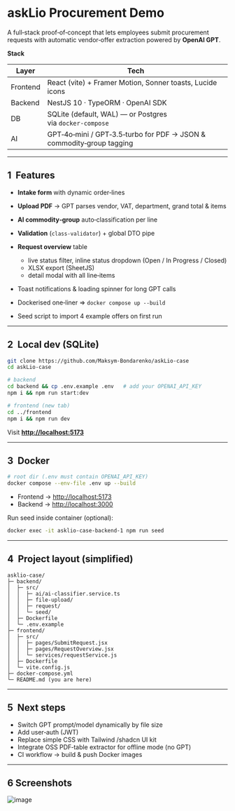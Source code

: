 # askLio Procurement Demo

A full‑stack proof‑of‑concept that lets employees submit procurement requests with automatic vendor‑offer extraction powered by **OpenAI GPT**.

**Stack**

| Layer    | Tech                                                                 |
| -------- | -------------------------------------------------------------------- |
| Frontend | React (vite) + Framer Motion, Sonner toasts, Lucide icons            |
| Backend  | NestJS 10 · TypeORM · OpenAI SDK                                     |
| DB       | SQLite (default, WAL) — or Postgres via `docker‑compose`             |
| AI       | GPT‑4o‑mini / GPT‑3.5‑turbo for PDF → JSON & commodity‑group tagging |

---

## 1  Features

* **Intake form** with dynamic order‑lines
* **Upload PDF** → GPT parses vendor, VAT, department, grand total & items
* **AI commodity‑group** auto‑classification per line
* **Validation** (`class‑validator`) + global DTO pipe
* **Request overview** table

  * live status filter, inline status dropdown (Open / In Progress / Closed)
  * XLSX export (SheetJS)
  * detail modal with all line‑items
* Toast notifications & loading spinner for long GPT calls
* Dockerised one‑liner ⇒ `docker compose up --build`
* Seed script to import 4 example offers on first run

---

## 2  Local dev (SQLite)

```bash
git clone https://github.com/Maksym-Bondarenko/askLio-case
cd askLio-case

# backend
cd backend && cp .env.example .env   # add your OPENAI_API_KEY
npm i && npm run start:dev

# frontend (new tab)
cd ../frontend
npm i && npm run dev
```

Visit **[http://localhost:5173](http://localhost:5173)**

---

## 3  Docker

```bash
# root dir (.env must contain OPENAI_API_KEY)
docker compose --env-file .env up --build
```

* Frontend → [http://localhost:5173](http://localhost:5173)
* Backend → [http://localhost:3000](http://localhost:3000)

Run seed inside container (optional):

```bash
docker exec -it asklio-case-backend-1 npm run seed
```

---

## 4  Project layout (simplified)

```
asklio-case/
├─ backend/
│  ├─ src/
│  │  ├─ ai/ai-classifier.service.ts
│  │  ├─ file-upload/
│  │  ├─ request/
│  │  └─ seed/
│  ├─ Dockerfile
│  └─ .env.example
├─ frontend/
│  ├─ src/
│  │  ├─ pages/SubmitRequest.jsx
│  │  ├─ pages/RequestOverview.jsx
│  │  └─ services/requestService.js
│  ├─ Dockerfile
│  └─ vite.config.js
├─ docker-compose.yml
└─ README.md (you are here)
```

---

## 5  Next steps

* Switch GPT prompt/model dynamically by file size
* Add user‑auth (JWT)
* Replace simple CSS with Tailwind /shadcn UI kit
* Integrate OSS PDF‑table extractor for offline mode (no GPT)
* CI workflow → build & push Docker images

---

## 6 Screenshots

![image](https://github.com/user-attachments/assets/015dff5a-624b-4edb-8aa6-98142b36db3c)
